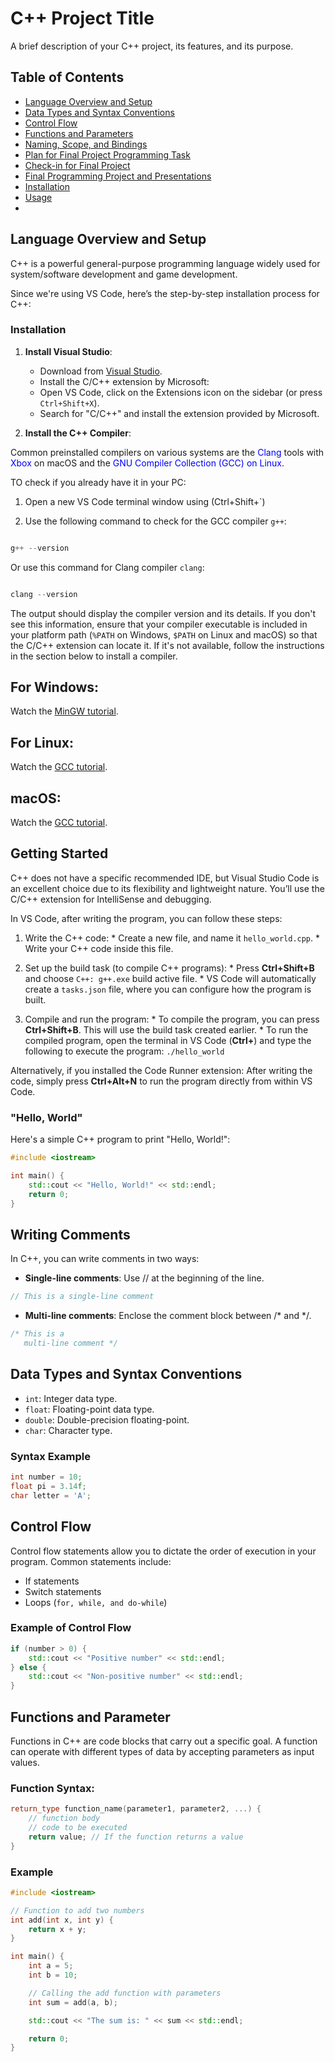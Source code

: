 # C++ Project Title

A brief description of your C++ project, its features, and its purpose.

## Table of Contents
- [Language Overview and Setup](#language-overview-and-setup)
- [Data Types and Syntax Conventions](#data-types-and-syntax-conventions)
- [Control Flow](#control-flow)
- [Functions and Parameters](#functions-and-parameters)
- [Naming, Scope, and Bindings](#naming-scope-and-bindings)
- [Plan for Final Project Programming Task](#plan-for-final-project-programming-task)
- [Check-in for Final Project](#check-in-for-final-project)
- [Final Programming Project and Presentations](#final-programming-project-and-presentations)
- [Installation](#installation)
- [Usage](#usage)
- 

## Language Overview and Setup

C++ is a powerful general-purpose programming language widely used for system/software development and game development. 

Since we're using VS Code, here’s the step-by-step installation process for C++:

### Installation 
1. **Install Visual Studio**:
   - Download from [Visual Studio](https://visualstudio.microsoft.com/).
   - Install the C/C++ extension by Microsoft:
   *	Open VS Code, click on the Extensions icon on the sidebar (or press `Ctrl+Shift+X`).
   *	Search for "C/C++" and install the extension provided by Microsoft.

2. **Install the C++ Compiler**:

Common preinstalled compilers on various systems are the <span style="color: blue;">Clang</span> tools with <span style="color: blue;">Xbox</span> on macOS and the <span style="color: blue;">GNU Compiler Collection (GCC) on Linux.

TO check if you already have it in your PC:
 1. Open a new VS Code terminal window using (Ctrl+Shift+`)

2. Use the following command to check for the GCC compiler `g++`:

```cpp

g++ --version
```
Or use this command for Clang compiler `clang`: 

```cpp

clang --version
```
The output should display the compiler version and its details. If you don't see this information, ensure that your compiler executable is included in your platform path (`%PATH` on Windows, `$PATH` on Linux and macOS) so that the C/C++ extension can locate it. If it's not available, follow the instructions in the section below to install a compiler.

 ## For Windows: 
  Watch the [MinGW tutorial](https://code.visualstudio.com/docs/cpp/config-mingw#_prerequisites).

  ## For Linux:
  Watch the [GCC tutorial](https://code.visualstudio.com/docs/cpp/config-linux#_prerequisites).

  ## macOS:
  Watch the [GCC tutorial](https://code.visualstudio.com/docs/cpp/config-clang-mac#_prerequisites).


## Getting Started

C++ does not have a specific recommended IDE, but Visual Studio Code is an excellent choice due to its flexibility and lightweight nature. You’ll use the C/C++ extension for IntelliSense and debugging.

In VS Code, after writing the program, you can follow these steps:

  1.	Write the C++ code:
	   * Create a new file, and name it `hello_world.cpp`.
     * Write your C++ code inside this file.

  2.	Set up the build task (to compile C++ programs):
     * Press **Ctrl+Shift+B** and choose `C++: g++.exe` build active file.
     * VS Code will automatically create a `tasks.json` file, where you can configure how the program is built.
  3.	Compile and run the program:
     *	To compile the program, you can press **Ctrl+Shift+B**. This will use the build task created earlier.
     * To run the compiled program, open the terminal in VS Code (**Ctrl+**) and type the following to execute the program:  `./hello_world`

Alternatively, if you installed the Code Runner extension:
 After writing the code, simply press **Ctrl+Alt+N** to run the program directly from within VS Code.


### "Hello, World"
Here's a simple C++ program to print "Hello, World!":

```cpp
#include <iostream>

int main() {
    std::cout << "Hello, World!" << std::endl;
    return 0;
} 
```
## Writing Comments

In C++, you can write comments in two ways:
* **Single-line comments**: Use // at the beginning of the line.

```cpp
// This is a single-line comment
```

* **Multi-line comments**: Enclose the comment block between /* and */.

```cpp
/* This is a 
   multi-line comment */
```

## Data Types and Syntax Conventions

- `int`: Integer data type.
- `float`: Floating-point data type.
- `double`: Double-precision floating-point.
- `char`: Character type.

### Syntax Example
```cpp
int number = 10;
float pi = 3.14f;
char letter = 'A';
```

## Control Flow
Control flow statements allow you to dictate the order of execution in your program. Common statements include:

* If statements
* Switch statements
* Loops (``` for, while, and do-while ```)

### Example of Control Flow
```cpp
if (number > 0) {
    std::cout << "Positive number" << std::endl;
} else {
    std::cout << "Non-positive number" << std::endl;
}
```

## Functions and Parameter
Functions in C++ are code blocks that carry out a specific goal. A function can operate with different types of data by accepting parameters as input values.

### Function Syntax:

```cpp
return_type function_name(parameter1, parameter2, ...) {
    // function body
    // code to be executed
    return value; // If the function returns a value
}
```
### Example

```cpp
#include <iostream>

// Function to add two numbers
int add(int x, int y) {
    return x + y;
}

int main() {
    int a = 5;
    int b = 10;

    // Calling the add function with parameters
    int sum = add(a, b);

    std::cout << "The sum is: " << sum << std::endl;

    return 0;
}
```
